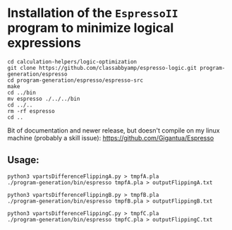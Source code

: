 # Installation of the `EspressoII` program to minimize logical expressions

```shell
cd calculation-helpers/logic-optimization
git clone https://github.com/classabbyamp/espresso-logic.git program-generation/espresso
cd program-generation/espresso/espresso-src
make
cd ../bin
mv espresso ./../../bin
cd ../..
rm -rf espresso
cd ..
```

Bit of documentation and newer release, but doesn't compile on my linux machine (probably a skill issue):
https://github.com/Gigantua/Espresso

## Usage:

```shell
python3 vpartsDifferenceFlippingA.py > tmpfA.pla
./program-generation/bin/espresso tmpfA.pla > outputFlippingA.txt

python3 vpartsDifferenceFlippingB.py > tmpfB.pla
./program-generation/bin/espresso tmpfB.pla > outputFlippingB.txt

python3 vpartsDifferenceFlippingC.py > tmpfC.pla
./program-generation/bin/espresso tmpfC.pla > outputFlippingC.txt
```
